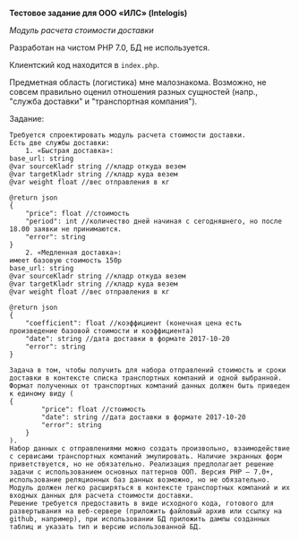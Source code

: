 **Тестовое задание для  ООО «ИЛС» (Intelogis)**

_Модуль расчета стоимости доставки_

Разработан на чистом PHP 7.0, БД не используется.

Клиентский код находится в `index.php`.

Предметная область (логистика) мне малознакома. Возможно, не совсем правильно оценил отношения разных сущностей (напр., "служба доставки" и "транспортная компания").

Задание:
```
Требуется спроектировать модуль расчета стоимости доставки.
Есть две службы доставки:
    1. «Быстрая доставка»:
base_url: string
@var sourceKladr string //кладр откуда везем
@var targetKladr string //кладр куда везем
@var weight float //вес отправления в кг

@return json
{
	"price": float //стоимость
	"period": int //количество дней начиная с сегодняшнего, но после 18.00 заявки не принимаются.
	"error": string
}
    2. «Медленная доставка»:
имеет базовую стоимость 150р
base_url: string
@var sourceKladr string //кладр откуда везем
@var targetKladr string //кладр куда везем
@var weight float //вес отправления в кг

@return json
{
 	"coefficient": float //коэффициент (конечная цена есть произведение базовой стоимости и коэффициента)
 	"date": string //дата доставки в формате 2017-10-20
 	"error": string
}

Задача в том, чтобы получить для набора отправлений стоимость и сроки доставки в контексте списка транспортных компаний и одной выбранной. Формат полученных от транспортных компаний данных должен быть приведен к единому виду (
{
		"price": float //стоимость
		"date": string //дата доставки в формате 2017-10-20
		"error": string
	}
).
Набор данных с отправлениями можно создать произвольно, взаимодействие с сервисами транспортных компаний эмулировать. Наличие экранных форм приветствуется, но не обязательно. Реализация предполагает решение задачи с использованием основных паттернов ООП. Версия PHP — 7.0+, использование реляционных баз данных возможно, но не обязательно.
Модуль должен легко расширяться в контексте транспортных компаний и их входных данных для расчета стоимости доставки.
Решение требуется предоставить в виде исходного кода, готового для развертывания на веб-сервере (приложить файловый архив или ссылку на github, например), при использовании БД приложить дампы созданных таблиц и указать тип и версию использованной БД.
```